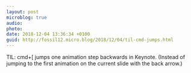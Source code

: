 ```yaml
---
layout: post
microblog: true
audio: 
photo: 
date: 2018-12-04 13:36:34 +0100
guid: http://fossil12.micro.blog/2018/12/04/til-cmd-jumps.html
---
```

TIL: cmd+[ jumps one animation step backwards in Keynote. (Instead of jumping to the first animation on the current slide with the back arrow.)
